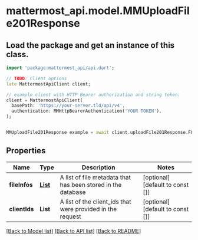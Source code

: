 # mattermost_api.model.MMUploadFile201Response

## Load the package and get an instance of this class.
```dart
import 'package:mattermost_api/api.dart';

// TODO: Client options
late MattermostApiClient client;

// example client with HTTP Bearer authorization and string token:
client = MattermostApiClient(
  basePath: 'https://your-server.tld/api/v4',
  authentication: MMHttpBearerAuthentication('YOUR TOKEN'),
);


MMUploadFile201Response example = await client.uploadFile201Response.FUNCTION_THAT_RETURNS_THIS_CLASS();

```

## Properties
Name | Type | Description | Notes
------------ | ------------- | ------------- | -------------
**fileInfos** | [**List<MMFileInfo>**](MMFileInfo.md) | A list of file metadata that has been stored in the database | [optional] [default to const []]
**clientIds** | **List<String>** | A list of the client_ids that were provided in the request | [optional] [default to const []]

[[Back to Model list]](../GENERATED_README.md#documentation-for-models) [[Back to API list]](../GENERATED_README.md#documentation-for-api-endpoints) [[Back to README]](../GENERATED_README.md)


